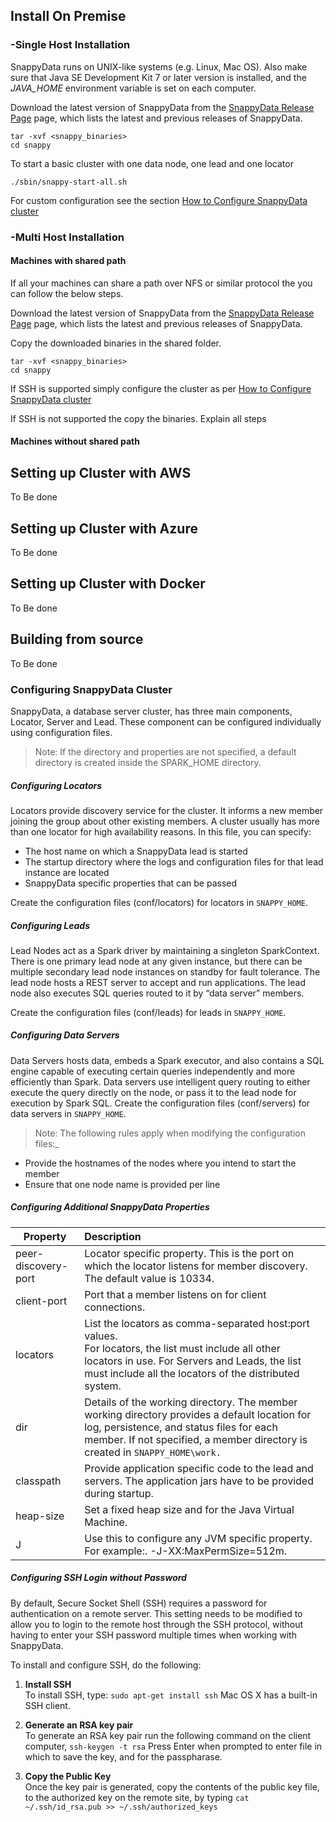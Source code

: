 ## Install On Premise
### -Single Host Installation

SnappyData runs on UNIX-like systems (e.g. Linux, Mac OS).
Also make sure that Java SE Development Kit 7 or later version is installed, and the  _JAVA_HOME_ environment variable is set on each computer.

Download the latest version of SnappyData from the
[SnappyData Release Page](https://github.com/SnappyDataInc/snappydata/releases/)
 page, which lists the latest and previous releases of SnappyData.

```
tar -xvf <snappy_binaries>
cd snappy
```

To start a basic cluster with one data node, one lead and one locator

```
./sbin/snappy-start-all.sh
```

For custom configuration see the section [How to Configure SnappyData cluster](#Configure_Cluster)

### -Multi Host Installation

#### Machines with shared path
If all your machines can share a path over NFS or similar protocol the you can follow the below steps.

Download the latest version of SnappyData from the
[SnappyData Release Page](https://github.com/SnappyDataInc/snappydata/releases/)
page, which lists the latest and previous releases of SnappyData.

Copy the downloaded binaries in the shared folder.

```
tar -xvf <snappy_binaries>
cd snappy
```
If SSH is supported simply configure the cluster as per [How to Configure SnappyData cluster](#Configure_Cluster)

If SSH is not supported the copy the binaries.
Explain all steps

#### Machines without shared path

## Setting up Cluster with AWS
To Be done

## Setting up Cluster with Azure
To Be done

## Setting up Cluster with Docker
To Be done

## Building from source
To Be done

<a id="Configure_Cluster"></a>
### Configuring SnappyData Cluster
SnappyData, a database server cluster, has three main components, Locator, Server and Lead. These component can be configured individually using configuration files.

> Note: If the directory and properties are not specified, a default directory is created inside the SPARK_HOME directory.

##### Configuring Locators

Locators provide discovery service for the cluster. It informs a new member joining the group about other existing members. A cluster usually has more than one locator for high availability reasons.
In this file, you can specify:
* The host name on which a SnappyData lead is started
* The startup directory where the logs and configuration files for that lead instance are located
* SnappyData specific properties that can be passed

Create the configuration files (conf/locators) for locators in `SNAPPY_HOME`.

##### Configuring Leads

Lead Nodes act as a Spark driver by maintaining a singleton SparkContext. There is one primary lead node at any given instance, but there can be multiple secondary lead node instances on standby for fault tolerance. The lead node hosts a REST server to accept and run applications. The lead node also executes SQL queries routed to it by “data server” members.

Create the configuration files (conf/leads) for leads in `SNAPPY_HOME`.

##### Configuring Data Servers
Data Servers hosts data, embeds a Spark executor, and also contains a SQL engine capable of executing certain queries independently and more efficiently than Spark. Data servers use intelligent query routing to either execute the query directly on the node, or pass it to the lead node for execution by Spark SQL.
Create the configuration files (conf/servers) for data servers in `SNAPPY_HOME`.


> Note: The following rules apply when modifying the configuration files:_
* Provide the hostnames of the nodes where you intend to start the member
* Ensure that one node name is provided per line


##### Configuring Additional SnappyData Properties
|Property  |Description |
| ---------------------- |:---------------------- |
|peer-discovery-port|Locator specific property. This is the port on which the locator listens for member discovery.<br>The default value is 10334. |
|client-port |Port that a member listens on for client connections. |
|locators|List the locators as comma-separated host:port values.  <br> For locators, the list must include all other locators in use. For Servers and Leads, the list must include all the locators of the distributed system. |
|dir|Details of the working directory. The member working directory provides a default location for log, persistence, and status files for each member. If not specified, a member directory is created in `SNAPPY_HOME\work.` |
|classpath|Provide application specific code to the lead and servers. The application jars have to be provided during startup. |
|heap-size|Set a fixed heap size and for the Java Virtual Machine. |
|J|Use this to configure any JVM specific property. <br>For example:. -J-XX:MaxPermSize=512m. |

##### Configuring SSH Login without Password
By default, Secure Socket Shell (SSH) requires a password for authentication on a remote server.
This setting needs to be modified to allow you to login to the remote host through the SSH protocol, without having to enter your SSH password multiple times when working with SnappyData.

To install and configure SSH, do the following:

1. **Install SSH** <br>
	To install SSH,  type:
    `sudo apt-get install ssh`
    Mac OS X has a built-in SSH client.

2. **Generate an RSA key pair**<br>
    To generate an RSA key pair run the following command on the client computer,
    `ssh-keygen -t rsa`
    Press Enter when prompted to enter file in which to save the key, and for the passpharase.

3.  **Copy the Public Key**<br>
    Once the key pair is generated, copy the contents of the public key file, to the authorized key on the remote 	site, by typing
    `cat ~/.ssh/id_rsa.pub >> ~/.ssh/authorized_keys`
